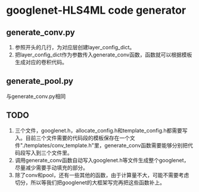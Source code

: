 # googlenet-HLS4ML code generator
## generate_conv.py
1. 参照开头的几行，为对应层创建layer_config_dict。
2. 把layer_config_dict作为参数传入generate_conv函数，函数就可以根据模板生成对应的卷积代码。
## generate_pool.py
与generate_conv.py相同

## TODO
1. 三个文件，googlenet.h，allocate_config.h和template_config.h都需要写入。目前三个文件需要的代码段的模板保存在一个文件"./templates/conv_template.h"里，generate_conv函数需要能够分别把代码段写入到三个文件里。
2. 调用generate_conv函数自动写入googlenet.h等文件生成整个googlenet，尽量减少需要手动填充的部分。
3. 除了conv和pool，还有一些其他的函数，由于计算量不大，可能不需要考虑切分，所以等我们把googlenet的大框架写完再把这些函数补上。